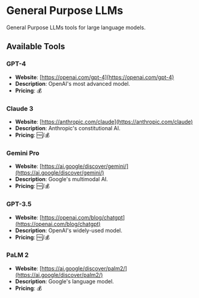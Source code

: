 # General Purpose LLMs

General Purpose LLMs tools for large language models.

## Available Tools

### GPT-4
- **Website**: [https://openai.com/gpt-4](https://openai.com/gpt-4)
- **Description**: OpenAI's most advanced model.
- **Pricing**: 💰

### Claude 3
- **Website**: [https://anthropic.com/claude](https://anthropic.com/claude)
- **Description**: Anthropic's constitutional AI.
- **Pricing**: 🆓/💰

### Gemini Pro
- **Website**: [https://ai.google/discover/gemini/](https://ai.google/discover/gemini/)
- **Description**: Google's multimodal AI.
- **Pricing**: 🆓/💰

### GPT-3.5
- **Website**: [https://openai.com/blog/chatgpt](https://openai.com/blog/chatgpt)
- **Description**: OpenAI's widely-used model.
- **Pricing**: 🆓/💰

### PaLM 2
- **Website**: [https://ai.google/discover/palm2/](https://ai.google/discover/palm2/)
- **Description**: Google's language model.
- **Pricing**: 💰

